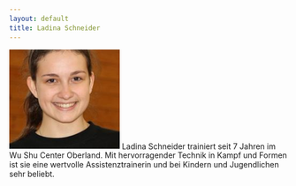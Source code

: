```yaml
---
layout: default
title: Ladina Schneider
---
```


<img class="ifloat-left" src="/images/ladina-schneider.jpg" alt="Ladina Schneider" width="200px">
Ladina Schneider trainiert seit 7 Jahren im Wu Shu Center Oberland. Mit hervorragender Technik in Kampf und Formen ist sie eine wertvolle Assistenztrainerin und bei Kindern und Jugendlichen sehr beliebt.

<p style="clear: both;"></p>